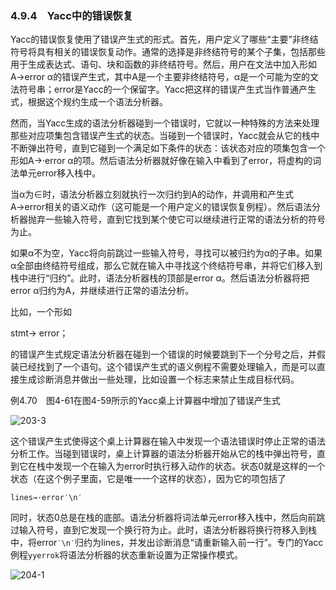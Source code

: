 ### 4.9.4　Yacc中的错误恢复

Yacc的错误恢复使用了错误产生式的形式。首先，用户定义了哪些“主要”非终结符号将具有相关的错误恢复动作。通常的选择是非终结符号的某个子集，包括那些用于生成表达式、语句、块和函数的非终结符号。然后，用户在文法中加入形如A→error α的错误产生式，其中A是一个主要非终结符号，α是一个可能为空的文法符号串；error是Yacc的一个保留字。Yacc把这样的错误产生式当作普通产生式，根据这个规约生成一个语法分析器。

然而，当Yacc生成的语法分析器碰到一个错误时，它就以一种特殊的方法来处理那些对应项集包含错误产生式的状态。当碰到一个错误时，Yacc就会从它的栈中不断弹出符号，直到它碰到一个满足如下条件的状态：该状态对应的项集包含一个形如A→·error α的项。然后语法分析器就好像在输入中看到了error，将虚构的词法单元error移入栈中。

当α为∈时，语法分析器立刻就执行一次归约到A的动作，并调用和产生式A→error相关的语义动作（这可能是一个用户定义的错误恢复例程）。然后语法分析器抛弃一些输入符号，直到它找到某个使它可以继续进行正常的语法分析的符号为止。

如果α不为空，Yacc将向前跳过一些输入符号，寻找可以被归约为α的子串。如果α全部由终结符号组成，那么它就在输入中寻找这个终结符号串，并将它们移入到栈中进行“归约”。此时，语法分析器栈的顶部是error α。然后语法分析器将把error α归约为A，并继续进行正常的语法分析。

比如，一个形如

stmt→ error；

的错误产生式规定语法分析器在碰到一个错误的时候要跳到下一个分号之后，并假装已经找到了一个语句。这个错误产生式的语义例程不需要处理输入，而是可以直接生成诊断消息并做出一些处理，比如设置一个标志来禁止生成目标代码。

例4.70　图4-61在图4-59所示的Yacc桌上计算器中增加了错误产生式

![203-3](../Images/image04295.jpeg)

这个错误产生式使得这个桌上计算器在输入中发现一个语法错误时停止正常的语法分析工作。当碰到错误时，桌上计算器的语法分析器开始从它的栈中弹出符号，直到它在栈中发现一个在输入为error时执行移入动作的状态。状态0就是这样的一个状态（在这个例子里面，它是唯一一个这样的状态），因为它的项包括了

`lines→·error′\n′`

同时，状态0总是在栈的底部。语法分析器将词法单元error移入栈中，然后向前跳过输入符号，直到它发现一个换行符为止。此时，语法分析器将换行符移入到栈中，将error`′\n′`归约为lines，并发出诊断消息“请重新输入前一行”。专门的Yacc例程`yyerrok`将语法分析器的状态重新设置为正常操作模式。

![204-1](../Images/image04296.jpeg)